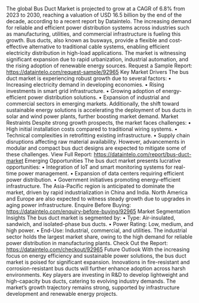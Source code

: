 The global Bus Duct Market is projected to grow at a CAGR of 6.8% from 2023 to 2030, reaching a valuation of USD 16.5 billion by the end of the decade, according to a recent report by Dataintelo. The increasing demand for reliable and efficient power distribution systems across industries such as manufacturing, utilities, and commercial infrastructure is fueling this growth.
Bus ducts, also known as busways, provide a flexible and cost-effective alternative to traditional cable systems, enabling efficient electricity distribution in high-load applications. The market is witnessing significant expansion due to rapid urbanization, industrial automation, and the rising adoption of renewable energy sources.
Request a Sample Report: https://dataintelo.com/request-sample/92965
Key Market Drivers
The bus duct market is experiencing robust growth due to several factors:
•	Increasing electricity demand in developing economies.
•	Rising investments in smart grid infrastructure.
•	Growing adoption of energy-efficient power distribution solutions.
•	Expansion of industrial and commercial sectors in emerging markets.
Additionally, the shift toward sustainable energy solutions is accelerating the deployment of bus ducts in solar and wind power plants, further boosting market demand.
Market Restraints
Despite strong growth prospects, the market faces challenges:
•	High initial installation costs compared to traditional wiring systems.
•	Technical complexities in retrofitting existing infrastructure.
•	Supply chain disruptions affecting raw material availability.
However, advancements in modular and compact bus duct designs are expected to mitigate some of these challenges.
View Full Report: https://dataintelo.com/report/bus-duct-market
Emerging Opportunities
The bus duct market presents lucrative opportunities:
•	Integration of IoT and smart monitoring systems for real-time power management.
•	Expansion of data centers requiring efficient power distribution.
•	Government initiatives promoting energy-efficient infrastructure.
The Asia-Pacific region is anticipated to dominate the market, driven by rapid industrialization in China and India. North America and Europe are also expected to witness steady growth due to upgrades in aging power infrastructure.
Enquire Before Buying: https://dataintelo.com/enquiry-before-buying/92965
Market Segmentation Insights
The bus duct market is segmented by:
•	Type: Air-insulated, sandwich, and isolated-phase bus ducts.
•	Power Rating: Low, medium, and high power.
•	End-Use: Industrial, commercial, and utilities.
The industrial sector holds the largest market share, owing to the high demand for reliable power distribution in manufacturing plants.
Check Out the Report: https://dataintelo.com/checkout/92965
Future Outlook
With the increasing focus on energy efficiency and sustainable power solutions, the bus duct market is poised for significant expansion. Innovations in fire-resistant and corrosion-resistant bus ducts will further enhance adoption across harsh environments.
Key players are investing in R&D to develop lightweight and high-capacity bus ducts, catering to evolving industry demands. The market’s growth trajectory remains strong, supported by infrastructure development and renewable energy projects.
